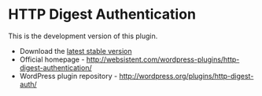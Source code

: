 HTTP Digest Authentication
==========================

This is the development version of this plugin.

* Download the [latest stable version](http://downloads.wordpress.org/plugin/http-digest-auth.latest-stable.zip)
* Official homepage - http://websistent.com/wordpress-plugins/http-digest-authentication/
* WordPress plugin repository - http://wordpress.org/plugins/http-digest-auth/
